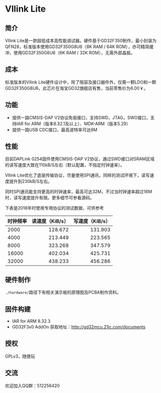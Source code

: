 # Vllink Lite
## 简介
Vllink Lite是一款超低成本高性能调试器。硬件基于GD32F350制作，最小封装为QFN28，标准版本使用GD32F350G8U6（8K RAM / 64K ROM），亦可精简缓冲，使用GD32F350G6U6（6K RAM / 32K ROM），无需外部晶振。

## 成本
标准版本的Vllink Lite硬件设计中，除了阻容及接口器件外，仅需一颗LDO和一颗GD32F350G8U6，此芯片在淘宝GD32旗舰店有售，当前零售价为6.00￥。

## 功能
* 提供一路CMSIS-DAP V2协议免驱接口，支持SWD，JTAG，SWO接口，支持IAR for ARM（版本8.32.1及以上）、MDK-ARM（版本5.29）
* 提供一路USB CDC接口，最高波特率可达8M

## 性能
目前DAPLink 0254固件使用CMSIS-DAP V2协议，通过SWD接口对SRAM区域的读写速度大致在110kB/S左右（默认配置，不指定时钟速率）。

Vllink Lite优化了底层传输协议，尽量使用SPI通讯，同样的测试环境下，读写速度提升到230kB/S左右。

同时SPI通讯能支持更高的时钟速率，最高可达32M，不过当时钟速率超过16M时，读写速度提升有限。更多细节可参看源码。

下表是2018年时使用专用协议的测试数据，可供参考

| 时钟频率 | 读速度（KiB/s） | 写速度（KiB/s） |
| --------| -----:  | -----:  |
| 2000    | 128.672 | 131.903 |
| 4000    | 213.449 | 223.565 |
| 8000    | 323.268 | 347.579 |
| 16000   | 402.034 | 425.731 |
| 32000   | 438.233 | 456.286 |

## 硬件制作
`./hardware/`路径下有相关演示板的原理图及PCBA制作资料。

## 固件构建
* IAR for ARM 8.32.3
* GD32F3x0 AddOn 获取地址：http://gd32mcu.21ic.com/documents

## 授权
GPLv3，随便玩

## 交流
欢迎加入QQ群：512256420
